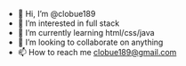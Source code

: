 - 👋 Hi, I’m @clobue189
- 👀 I’m interested in full stack
- 🌱 I’m currently learning html/css/java
- 💞️ I’m looking to collaborate on anything
- 📫 How to reach me clobue189@gmail.com

<!---
clobue189/clobue189 is a ✨ special ✨ repository because its `README.md` (this file) appears on your GitHub profile.
You can click the Preview link to take a look at your changes.
--->
